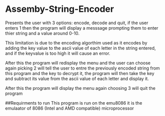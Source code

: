 # Assemby-String-Encoder

  Presents the user with 3 options: encode, decode and quit, if the user enters 1 then the program will display a messsage 
prompting them to enter thier string and a value around 0-10. 
  
  This limitation is due to the encoding algorthim used as it
encodes by adding the key value to the ascii value of each letter in the string entered, and if the keyvalue is too high it
will cause an error. 
  
  After this the program will redisplay the menu and the user can choose again picking 2 will tell the user
to entre the previously encoded string from this program and the key to decrypt it, the program will then take the key and
subtract its value from the ascii value of each letter and display it. 
  
  After this the program will display the menu again 
choosing 3 will quit the program

##Requirments to run 
This program is run on the emu8086 it is the emulaator of 8086 (Intel and AMD compatible) microprocessor 


